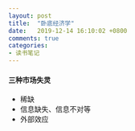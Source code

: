 ```yaml
---
layout: post
title:  "卧底经济学"
date:   2019-12-14 16:10:02 +0800
comments: true
categories:
- 读书笔记
---
```


#### 三种市场失灵
- 稀缺
- 信息缺失、信息不对等
- 外部效应



